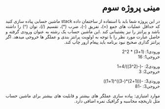 <div dir='rtl' align="justify">
 
 #  مینی پروژه سوم
 
در این پروژه شما باید با استفاده از ساختمان داده stack   ماشین حسابی پیاده سازی کنید که حداقل عملیات های جمع (+)، تفریق (-)، ضرب (*)، تقسیم (/)، توان (^)  را داشته باشد و پرانتز را نیز پشتیبانی کند .این ماشین حساب یک رشته به عنوان ورودی گرفته و حاصل عبارت مورد نظر را با توجه به اولویت پرانتز بندی و عملگر ها  خروجی میدهد.
 اگر پرانتز گذاری صحیح نبود برنامه باید پیغام ارور چاپ کند.
 
 
 ورودی1:
(1+3) * 2^2<br>
خروجی1:
16

ورودی2:
-(-(2^3))/4+1<br>
خروجی2:
3

ورودی3:
-(((1+2)*(-3))^(1+1))<br>
خروجی3:
-81

موارد امتیازی: پیاده سازی عملگر های بیشتر و قابلیت های بیشتر برای ماشین حساب مثل تاریخچه محاسبه و گرافیک نمره اضافی دارد.




<div>
